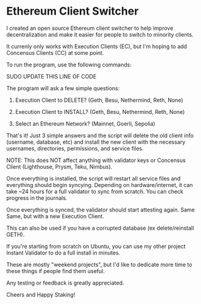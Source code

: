 # Ethereum Client Switcher

I created an open source Ethereum client switcher to help improve decentralization and make it easier for people to switch to minority clients.

It currenly only works with Execution Clients (EC), but I'm hoping to add Concensus Clients (CC) at some point.

To run the program, use the following commands:



SUDO UPDATE THIS LINE OF CODE


The program will ask a few simple questions:

1) Execution Client to DELETE? (Geth, Besu, Nethermind, Reth, None)

2) Execution Client to INSTALL? (Geth, Besu, Nethermind, Reth, None)

3) Select an Ethereum Network? (Mainnet, Goerli, Sepolia)

That's it! Just 3 simple answers and the script will delete the old client info (username, database, etc) and install the new client with the necessary usernames, directories, permissions, and service files.

NOTE: This does NOT affect anything with validator keys or Concensus Client (Lighthouse, Prysm, Teku, Nimbus).

Once everything is installed, the script will restart all service files and everything should begin syncying. Depending on hardware/internet, it can take ~24 hours for a full validator to sync from scratch. You can check progress in the journals.

Once everything is synced, the validator should start attesting again. Same Same, but with a new Execution Client.

This can also be used if you have a corrupted database (ex delete/reinstall GETH).

If you're starting from scratch on Ubuntu, you can use my other project Instant Validator to do a full install in minutes.

These are mostly "weekend projects", but I'd like to dedicate more time to these things if people find them useful. 

Any testing or feedback is greatly appreciated.

Cheers and Happy Staking!
